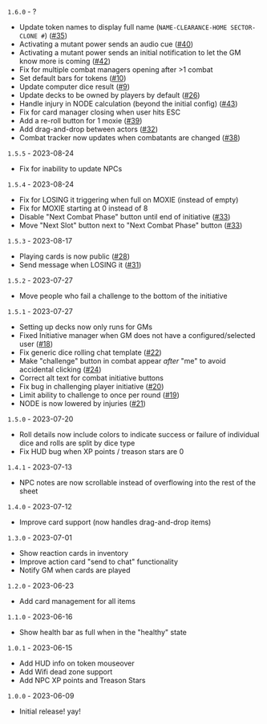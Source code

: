 `1.6.0` - ?
* Update token names to display full name (`NAME-CLEARANCE-HOME SECTOR-CLONE #`) ([#35](https://github.com/wrycu/paranoia/issues/35))
* Activating a mutant power sends an audio cue ([#40](https://github.com/wrycu/paranoia/issues/40))
* Activating a mutant power sends an initial notification to let the GM know more is coming ([#42](https://github.com/wrycu/paranoia/issues/42))
* Fix for multiple combat managers opening after >1 combat
* Set default bars for tokens ([#10](https://github.com/wrycu/paranoia/issues/10))
* Update computer dice result ([#9](https://github.com/wrycu/paranoia/issues/9))
* Update decks to be owned by players by default ([#26](https://github.com/wrycu/paranoia/issues/26))
* Handle injury in NODE calculation (beyond the initial config) ([#43](https://github.com/wrycu/paranoia/issues/43))
* Fix for card manager closing when user hits ESC
* Add a re-roll button for 1 moxie ([#39](https://github.com/wrycu/paranoia/issues/39))
* Add drag-and-drop between actors ([#32](https://github.com/wrycu/paranoia/issues/32))
* Combat tracker now updates when combatants are changed ([#38](https://github.com/wrycu/paranoia/issues/38))

`1.5.5` - 2023-08-24
* Fix for inability to update NPCs

`1.5.4` - 2023-08-24
* Fix for LOSING it triggering when full on MOXIE (instead of empty)
* Fix for MOXIE starting at 0 instead of 8
* Disable "Next Combat Phase" button until end of initiative ([#33](https://github.com/wrycu/paranoia/issues/33))
* Move "Next Slot" button next to "Next Combat Phase" button ([#33](https://github.com/wrycu/paranoia/issues/33))

`1.5.3` - 2023-08-17
* Playing cards is now public ([#28](https://github.com/wrycu/paranoia/issues/28))
* Send message when LOSING it ([#31](https://github.com/wrycu/paranoia/issues/31))

`1.5.2` - 2023-07-27
* Move people who fail a challenge to the bottom of the initiative

`1.5.1` - 2023-07-27
* Setting up decks now only runs for GMs
* Fixed Initiative manager when GM does not have a configured/selected user ([#18](https://github.com/wrycu/paranoia/issues/18))
* Fix generic dice rolling chat template ([#22](https://github.com/wrycu/paranoia/issues/22))
* Make "challenge" button in combat appear _after_ "me" to avoid accidental clicking ([#24](https://github.com/wrycu/paranoia/issues/24))
* Correct alt text for combat initiative buttons
* Fix bug in challenging player initiative ([#20](https://github.com/wrycu/paranoia/issues/20))
* Limit ability to challenge to once per round ([#19](https://github.com/wrycu/paranoia/issues/19))
* NODE is now lowered by injuries ([#21](https://github.com/wrycu/paranoia/issues/21))

`1.5.0` - 2023-07-20
* Roll details now include colors to indicate success or failure of individual dice and rolls are split by dice type
* Fix HUD bug when XP points / treason stars are 0

`1.4.1` - 2023-07-13
* NPC notes are now scrollable instead of overflowing into the rest of the sheet

`1.4.0` - 2023-07-12
* Improve card support (now handles drag-and-drop items)

`1.3.0` - 2023-07-01
* Show reaction cards in inventory
* Improve action card "send to chat" functionality
* Notify GM when cards are played

`1.2.0` - 2023-06-23
* Add card management for all items 

`1.1.0` - 2023-06-16
* Show health bar as full when in the "healthy" state

`1.0.1` - 2023-06-15
* Add HUD info on token mouseover
* Add Wifi dead zone support
* Add NPC XP points and Treason Stars

`1.0.0` - 2023-06-09
* Initial release! yay!
